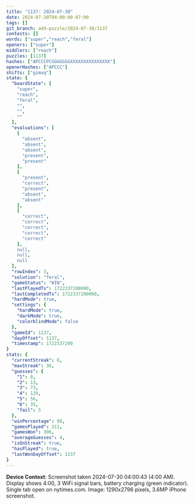 ```yaml
---
title: "1137: 2024-07-30"
date: 2024-07-30T04:00:00-07:00
tags: []
git_branch: add-puzzle/2024-07-30/1137
contests: []
words: ["super","reach","feral"]
openers: ["super"]
middlers: ["reach"]
puzzles: [1137]
hashes: ["APCCCPCGGGGGGGXXXXXXXXXXXXXXX"]
openerHashes: ["APCCC"]
shifts: ["gimuq"]
state: {
  "boardState": [
    "super",
    "reach",
    "feral",
    "",
    "",
    ""
  ],
  "evaluations": [
    [
      "absent",
      "absent",
      "absent",
      "present",
      "present"
    ],
    [
      "present",
      "correct",
      "present",
      "absent",
      "absent"
    ],
    [
      "correct",
      "correct",
      "correct",
      "correct",
      "correct"
    ],
    null,
    null,
    null
  ],
  "rowIndex": 3,
  "solution": "feral",
  "gameStatus": "WIN",
  "lastPlayedTs": 1722337200000,
  "lastCompletedTs": 1722337200000,
  "hardMode": true,
  "settings": {
    "hardMode": true,
    "darkMode": true,
    "colorblindMode": false
  },
  "gameId": 1137,
  "dayOffset": 1137,
  "timestamp": 1722337200
}
stats: {
  "currentStreak": 6,
  "maxStreak": 36,
  "guesses": {
    "1": 0,
    "2": 13,
    "3": 73,
    "4": 129,
    "5": 56,
    "6": 35,
    "fail": 5
  },
  "winPercentage": 98,
  "gamesPlayed": 311,
  "gamesWon": 306,
  "averageGuesses": 4,
  "isOnStreak": true,
  "hasPlayed": true,
  "lastWonDayOffset": 1137
}
---
```

<!-- more -->

**Device Context**: Screenshot taken 2024-07-30 04:00:43 (4:00 AM). Display shows 4:00, 3 WiFi signal bars, battery charging (green indicator). Single tab open on nytimes.com. Image: 1290x2796 pixels, 3.6MP iPhone screenshot.